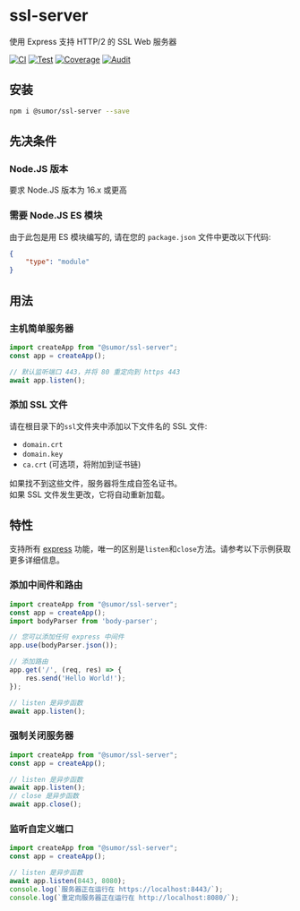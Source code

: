 # ssl-server
使用 Express 支持 HTTP/2 的 SSL Web 服务器

[![CI](https://github.com/sumor-cloud/ssl-server/actions/workflows/ci.yml/badge.svg)](https://github.com/sumor-cloud/ssl-server/actions/workflows/ci.yml)
[![Test](https://github.com/sumor-cloud/ssl-server/actions/workflows/ut.yml/badge.svg)](https://github.com/sumor-cloud/ssl-server/actions/workflows/ut.yml)
[![Coverage](https://github.com/sumor-cloud/ssl-server/actions/workflows/coverage.yml/badge.svg)](https://github.com/sumor-cloud/ssl-server/actions/workflows/coverage.yml)
[![Audit](https://github.com/sumor-cloud/ssl-server/actions/workflows/audit.yml/badge.svg)](https://github.com/sumor-cloud/ssl-server/actions/workflows/audit.yml)

## 安装
```bash
npm i @sumor/ssl-server --save
```

## 先决条件

### Node.JS 版本
要求 Node.JS 版本为 16.x 或更高

### 需要 Node.JS ES 模块
由于此包是用 ES 模块编写的,
请在您的 ```package.json``` 文件中更改以下代码:
```json
{
    "type": "module"
}
```

## 用法

### 主机简单服务器

```javascript
import createApp from "@sumor/ssl-server";
const app = createApp();

// 默认监听端口 443，并将 80 重定向到 https 443
await app.listen();
```


### 添加 SSL 文件
请在根目录下的```ssl```文件夹中添加以下文件名的 SSL 文件:
- ```domain.crt```
- ```domain.key```
- ```ca.crt``` (可选项，将附加到证书链)

如果找不到这些文件，服务器将生成自签名证书。  
如果 SSL 文件发生更改，它将自动重新加载。
## 特性

支持所有 [express](https://www.npmjs.com/package/express) 功能，唯一的区别是```listen```和```close```方法。请参考以下示例获取更多详细信息。

### 添加中间件和路由

```javascript
import createApp from "@sumor/ssl-server";
const app = createApp();
import bodyParser from 'body-parser';

// 您可以添加任何 express 中间件
app.use(bodyParser.json());

// 添加路由
app.get('/', (req, res) => {
    res.send('Hello World!');
});

// listen 是异步函数
await app.listen();
```

### 强制关闭服务器

```javascript
import createApp from "@sumor/ssl-server";
const app = createApp();

// listen 是异步函数
await app.listen();
// close 是异步函数
await app.close();
```

### 监听自定义端口

```javascript
import createApp from "@sumor/ssl-server";
const app = createApp();

// listen 是异步函数
await app.listen(8443, 8080);
console.log(`服务器正在运行在 https://localhost:8443/`);
console.log(`重定向服务器正在运行在 http://localhost:8080/`);
```